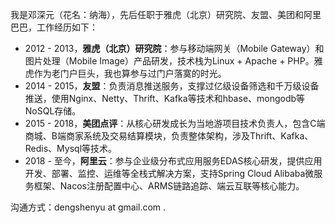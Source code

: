 我是邓深元（花名：纳海），先后任职于雅虎（北京）研究院、友盟、美团和阿里巴巴，工作经历如下：

* 2012 - 2013，**雅虎（北京）研究院**：参与移动端网关（Mobile Gateway）和图片处理（Mobile Image）产品研发，技术栈为Linux + Apache + PHP。雅虎作为老门户巨头，我也算参与过门户落寞的时光。
* 2014 - 2015，**友盟**：负责消息推送服务，支撑过亿级设备筛选和千万级设备推送，使用Nginx、Netty、Thrift、Kafka等技术和hbase、mongodb等NoSQL存储。
* 2015 - 2018，**美团点评**：从核心研发成长为当地游项目技术负责人，包含C端商城、B端商家系统及交易结算模块，负责整体架构，涉及Thrift、Kafka、Redis、Mysql等技术。
* 2018 - 至今，**阿里云**：参与企业级分布式应用服务EDAS核心研发，提供应用开发、部署、监控、运维等全栈式解决方案，支持Spring Cloud Alibaba微服务框架、Nacos注册配置中心、ARMS链路追踪、端云互联等核心能力。

沟通方式：dengshenyu at gmail.com .
